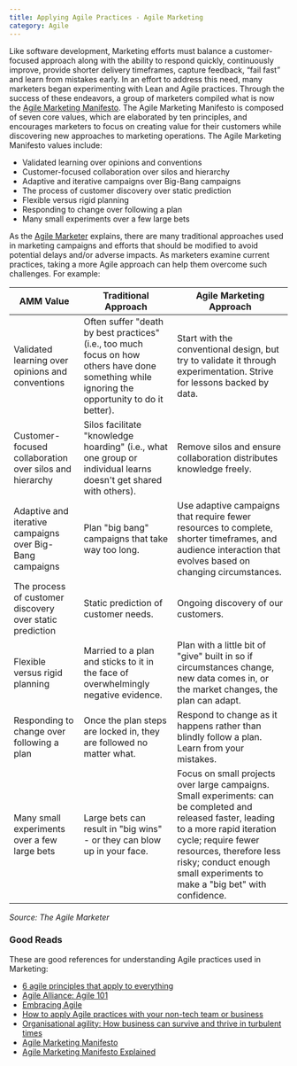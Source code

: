 ```yaml
---
title: Applying Agile Practices - Agile Marketing
category: Agile
---
```


Like software development, Marketing efforts must balance a customer-focused approach along with the ability to respond quickly, continuously improve, provide shorter delivery timeframes, capture feedback, “fail fast” and learn from mistakes early. In an effort to address this need, many marketers began experimenting with Lean and Agile practices. Through the success of these endeavors, a group of marketers compiled what is now the [Agile Marketing Manifesto](http://agilemarketingmanifesto.org/). The Agile Marketing Manifesto is composed of seven core values, which are elaborated by ten principles, and encourages marketers to focus on creating value for their customers while discovering new approaches to marketing operations. The Agile Marketing Manifesto values include:

* Validated learning over opinions and conventions
* Customer-focused collaboration over silos and hierarchy
* Adaptive and iterative campaigns over Big-Bang campaigns
* The process of customer discovery over static prediction
* Flexible versus rigid planning
* Responding to change over following a plan
* Many small experiments over a few large bets

As the [Agile Marketer](http://theagilemarketer.net/agile-marketing-manifesto-explained/) explains, there are many traditional approaches used in marketing campaigns and efforts that should be modified to avoid potential delays and/or adverse impacts. As marketers examine current practices, taking a more Agile approach can help them overcome such challenges. For example:

| AMM Value | Traditional Approach | Agile Marketing Approach |
|-|-|-|
| Validated learning over opinions and conventions | Often suffer "death by best practices" (i.e., too much focus on how others have done something while ignoring the opportunity to do it better). | Start with the conventional design, but try to validate it through experimentation. Strive for lessons backed by data. |
| Customer-focused collaboration over silos and hierarchy | Silos facilitate "knowledge hoarding" (i.e., what one group or individual learns doesn't get shared with others). | Remove silos and ensure collaboration distributes knowledge freely. |
| Adaptive and iterative campaigns over Big-Bang campaigns | Plan "big bang" campaigns that take way too long. | Use adaptive campaigns that require fewer resources to complete, shorter timeframes, and audience interaction that evolves based on changing circumstances. |
| The process of customer discovery over static prediction | Static prediction of customer needs. | Ongoing discovery of our customers. |
| Flexible versus rigid planning | Married to a plan and sticks to it in the face of overwhelmingly negative evidence. | Plan with a little bit of "give" built in so if circumstances change, new data comes in, or the market changes, the plan can adapt. |
| Responding to change over following a plan | Once the plan steps are locked in, they are followed no matter what. | Respond to change as it happens rather than blindly follow a plan. Learn from your mistakes. |
| Many small experiments over a few large bets | Large bets can result in "big wins" - or they can blow up in your face. | Focus on small projects over large campaigns. Small experiments: can be completed and released faster, leading to a more rapid iteration cycle; require fewer resources, therefore less risky; conduct enough small experiments to make a "big bet" with confidence. |

*Source: The Agile Marketer*

### Good Reads

These are good references for understanding Agile practices used in Marketing:

* [6 agile principles that apply to everything](http://www.cio.com/article/2971822/agile-development/6-agile-principles-that-apply-to-everything.html)
* [Agile Alliance: Agile 101](https://www.agilealliance.org/agile101/)
* [Embracing Agile](https://hbr.org/2016/05/embracing-agile)
* [How to apply Agile practices with your non-tech team or business](http://www.techrepublic.com/article/how-to-apply-agile-practices-with-your-non-tech-team-or-business/)
* [Organisational agility: How business can survive and thrive in turbulent times](https://www.cfoinnovation.com/organisational-agility-how-business-can-survive-and-thrive-turbulent-times)
* [Agile Marketing Manifesto](http://agilemarketingmanifesto.org/)
* [Agile Marketing Manifesto Explained](http://theagilemarketer.net/agile-marketing-manifesto-explained/)
